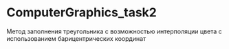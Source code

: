 # ComputerGraphics_task2
Метод заполнения треугольника с возможностью интерполяции цвета с использованием барицентрических координат
